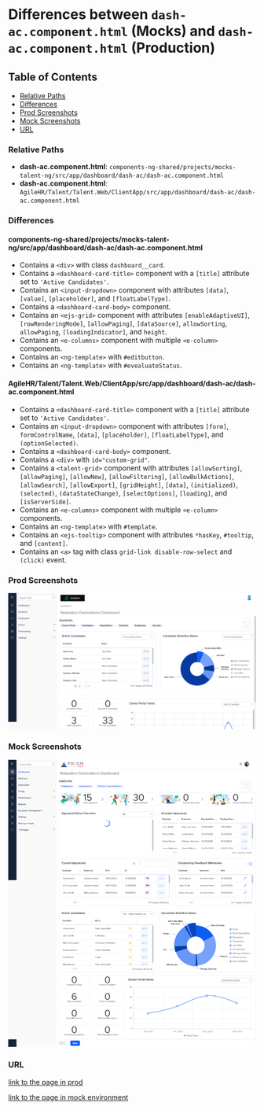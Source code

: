 # Differences between `dash-ac.component.html` (Mocks) and `dash-ac.component.html` (Production)

## Table of Contents

-   [Relative Paths](#relative-paths)
-   [Differences](#differences)
-   [Prod Screenshots](#prod-screenshots)
-   [Mock Screenshots](#mock-screenshots)
-   [URL](#url)

### Relative Paths

-   **dash-ac.component.html**: `components-ng-shared/projects/mocks-talent-ng/src/app/dashboard/dash-ac/dash-ac.component.html `
-   **dash-ac.component.html**: `AgileHR/Talent/Talent.Web/ClientApp/src/app/dashboard/dash-ac/dash-ac.component.html `

### Differences

#### components-ng-shared/projects/mocks-talent-ng/src/app/dashboard/dash-ac/dash-ac.component.html

-   Contains a `<div>` with class `dashboard__card`.
-   Contains a `<dashboard-card-title>` component with a `[title]` attribute set to `'Active Candidates'`.
-   Contains an `<input-dropdown>` component with attributes `[data]`, `[value]`, `[placeholder]`, and `[floatLabelType]`.
-   Contains a `<dashboard-card-body>` component.
-   Contains an `<ejs-grid>` component with attributes `[enableAdaptiveUI]`, `[rowRenderingMode]`, `[allowPaging]`, `[dataSource]`, `allowSorting`, `allowPaging`, `[loadingIndicator]`, and `height`.
-   Contains an `<e-columns>` component with multiple `<e-column>` components.
-   Contains an `<ng-template>` with `#editbutton`.
-   Contains an `<ng-template>` with `#evealuateStatus`.

#### AgileHR/Talent/Talent.Web/ClientApp/src/app/dashboard/dash-ac/dash-ac.component.html

-   Contains a `<dashboard-card-title>` component with a `[title]` attribute set to `'Active Candidates'`.
-   Contains an `<input-dropdown>` component with attributes `[form]`, `formControlName`, `[data]`, `[placeholder]`, `[floatLabelType]`, and `(optionSelected)`.
-   Contains a `<dashboard-card-body>` component.
-   Contains a `<div>` with `id="custom-grid"`.
-   Contains a `<talent-grid>` component with attributes `[allowSorting]`, `[allowPaging]`, `[allowNew]`, `[allowFiltering]`, `[allowBulkActions]`, `[allowSearch]`, `[allowExport]`, `[gridHeight]`, `[data]`, `(initialized)`, `(selected)`, `(dataStateChange)`, `[selectOptions]`, `[loading]`, and `[isServerSide]`.
-   Contains an `<e-columns>` component with multiple `<e-column>` components.
-   Contains an `<ng-template>` with `#template`.
-   Contains an `<ejs-tooltip>` component with attributes `*hasKey`, `#tooltip`, and `[content]`.
-   Contains an `<a>` tag with class `grid-link disable-row-select` and `(click)` event.

### Prod Screenshots

![Prod Screenshot](dash-ac-prod.png)

### Mock Screenshots

![Mock Screenshot](dash-ac-mock.png)

### URL

[link to the page in prod](https://piedpiper.agilehr.net)

[link to the page in mock environment](http://localhost:4340/dashboard)

